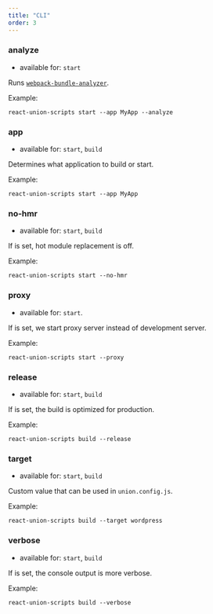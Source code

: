 ```yaml
---
title: "CLI"
order: 3
---
```


### analyze

- available for: `start`

Runs [`webpack-bundle-analyzer`](https://github.com/th0r/webpack-bundle-analyzer).

Example:

```
react-union-scripts start --app MyApp --analyze
```

### app

- available for: `start`, `build`

Determines what application to build or start.

Example:

```
react-union-scripts start --app MyApp
```

### no-hmr

- available for: `start`, `build`

If is set, hot module replacement is off.

Example:

```
react-union-scripts start --no-hmr
```

### proxy

- available for: `start`.

If is set, we start proxy server instead of development server.

Example:

```
react-union-scripts start --proxy
```

### release

- available for: `start`, `build`

If is set, the build is optimized for production.

Example:

```
react-union-scripts build --release
```

### target

- available for: `start`, `build`

Custom value that can be used in `union.config.js`.

Example:

```
react-union-scripts build --target wordpress
```

### verbose

- available for: `start`, `build`

If is set, the console output is more verbose.

Example:

```
react-union-scripts build --verbose
```
